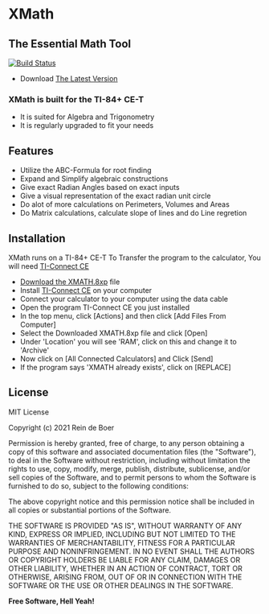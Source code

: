 # XMath
## The Essential Math Tool

[![Build Status](https://travis-ci.org/joemccann/dillinger.svg?branch=master)](https://github.com/ReindeBoer/XMath/raw/main/XMATH.8xp)

- Download [The Latest Version](https://github.com/ReindeBoer/XMath/raw/main/XMATH.8xp)

### XMath is built for the TI-84+ CE-T
- It is suited for Algebra and Trigonometry
- It is regularly upgraded to fit your needs

## Features
- Utilize the ABC-Formula for root finding
- Expand and Simplify algebraic constructions
- Give exact Radian Angles based on exact inputs
- Give a visual representation of the exact radian unit circle
- Do alot of more calculations on Perimeters, Volumes and Areas
- Do Matrix calculations, calculate slope of lines and do Line regretion

## Installation

XMath runs on a TI-84+ CE-T
To Transfer the program to the calculator, You will need [TI-Connect CE](https://education.ti.com/nl/software/details/en/CA9C74CAD02440A69FDC7189D7E1B6C2/swticonnectcesoftware)
- [Download the XMATH.8xp](https://github.com/ReindeBoer/XMath/raw/main/XMATH.8xp) file
- Install [TI-Connect CE](https://education.ti.com/nl/software/details/en/CA9C74CAD02440A69FDC7189D7E1B6C2/swticonnectcesoftware) on your computer
- Connect your calculator to your computer using the data cable
- Open the program TI-Connect CE you just installed
- In the top menu, click [Actions] and then click [Add Files From Computer]
- Select the Downloaded XMATH.8xp file and click [Open]
- Under 'Location' you will see 'RAM', click on this and change it to 'Archive'
- Now click on [All Connected Calculators] and Click [Send]
- If the program says 'XMATH already exists', click on [REPLACE]

## License
MIT License

Copyright (c) 2021 Rein de Boer

Permission is hereby granted, free of charge, to any person obtaining a copy
of this software and associated documentation files (the "Software"), to deal
in the Software without restriction, including without limitation the rights
to use, copy, modify, merge, publish, distribute, sublicense, and/or sell
copies of the Software, and to permit persons to whom the Software is
furnished to do so, subject to the following conditions:

The above copyright notice and this permission notice shall be included in all
copies or substantial portions of the Software.

THE SOFTWARE IS PROVIDED "AS IS", WITHOUT WARRANTY OF ANY KIND, EXPRESS OR
IMPLIED, INCLUDING BUT NOT LIMITED TO THE WARRANTIES OF MERCHANTABILITY,
FITNESS FOR A PARTICULAR PURPOSE AND NONINFRINGEMENT. IN NO EVENT SHALL THE
AUTHORS OR COPYRIGHT HOLDERS BE LIABLE FOR ANY CLAIM, DAMAGES OR OTHER
LIABILITY, WHETHER IN AN ACTION OF CONTRACT, TORT OR OTHERWISE, ARISING FROM,
OUT OF OR IN CONNECTION WITH THE SOFTWARE OR THE USE OR OTHER DEALINGS IN THE
SOFTWARE.

**Free Software, Hell Yeah!**

   [github-user]: <https://github.com/reindeboer/>
   [git-repo-url]: <https://github.com/reindeboer/XMath>
   [my-website]: <https://controlgames.net>
